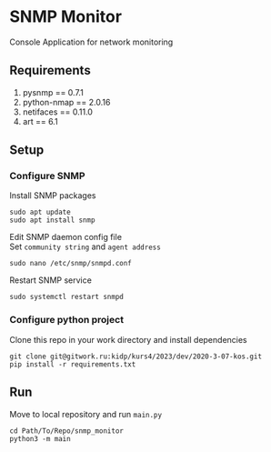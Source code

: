 # SNMP Monitor

Console Application for network monitoring 

## Requirements
 
1) pysnmp == 0.7.1
2) python-nmap == 2.0.16  
3) netifaces == 0.11.0
4) art == 6.1

## Setup 
### Configure SNMP
Install SNMP packages
```console
sudo apt update
sudo apt install snmp
```

Edit SNMP daemon config file   
Set ```community string``` and ```agent address```
```console
sudo nano /etc/snmp/snmpd.conf
```

Restart SNMP service
```console
sudo systemctl restart snmpd
```

### Configure python project

Clone this repo in your work directory and install dependencies
```console
git clone git@gitwork.ru:kidp/kurs4/2023/dev/2020-3-07-kos.git
pip install -r requirements.txt
```


## Run
Move to local repository and run ```main.py```
```console
cd Path/To/Repo/snmp_monitor
python3 -m main
```

